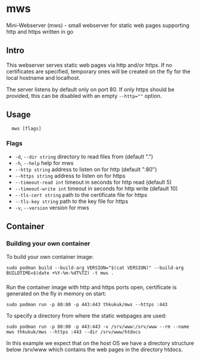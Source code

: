 # mws
Mini-Webserver (mws) - small webserver for static web pages supporting http and https written in go

## Intro
This webserver serves static web pages via http and/or https.
If no certificates are specified, temporary ones will be created on the fly for the local hostname and localhost.

The server listens by default only on port 80. If only https should be provided,
this can be disabled with an empty `--http=""` option.

## Usage
```
  mws [flags]
```

### Flags
  * `-d`, `--dir string`    directory to read files from (default ".")
  * `-h`, `--help`          help for mws
  * `--http string`         address to listen on for http (default ":80")
  * `--https string`        address to listen on for https
  * `--timeout-read int`    timeout in seconds for http read (default 5)
  * `--timeout-write int`   timeout in seconds for http write (default 10)
  * `--tls-cert string`     path to the certificate file for https
  * `--tls-key string`      path to the key file for https
  * `-v`, `--version`       version for mws

## Container

### Building your own container

To build your own container image:
```
sudo podman build --build-arg VERSION="$(cat VERSION)" --build-arg BUILDTIME=$(date +%Y-%m-%dT%TZ) -t mws .
```

###

Run the container image with http and https ports open, certificate is generated on the fly in memory on start:
```
sudo podman run -p 80:80 -p 443:443 thkukuk/mws --https :443
```


To specify a directory from where the static webpages are used:
```
sudo podman run -p 80:80 -p 443:443 -v /srv/www:/srv/www --rm --name mws thkukuk/mws --https :443 --dir /srv/www/htdocs
```
In this example we expect that on the host OS we have a directory structure below /srv/www which contains the web pages in the directory htdocs.
